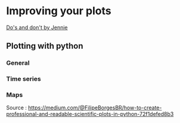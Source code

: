 # Improving your plots

[Do's and don't by Jennie](https://docs.google.com/presentation/d/1G0HcssmM5A5HbG-sKbXCXg07G4YdC7Pv2S2QyjlHT8c/edit?usp=sharing)

## Plotting with python

### General

### Time series

### Maps

Source : https://medium.com/@FilipeBorgesBR/how-to-create-professional-and-readable-scientific-plots-in-python-72f1defed8b3
